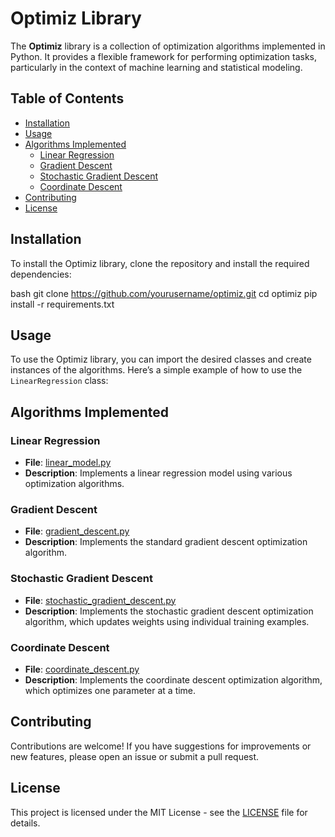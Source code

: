 # Optimiz Library

The **Optimiz** library is a collection of optimization algorithms implemented in Python. It provides a flexible framework for performing optimization tasks, particularly in the context of machine learning and statistical modeling.

## Table of Contents

- [Installation](#installation)
- [Usage](#usage)
- [Algorithms Implemented](#algorithms-implemented)
  - [Linear Regression](#linear-regression)
  - [Gradient Descent](#gradient-descent)
  - [Stochastic Gradient Descent](#stochastic-gradient-descent)
  - [Coordinate Descent](#coordinate-descent)
- [Contributing](#contributing)
- [License](#license)

## Installation

To install the Optimiz library, clone the repository and install the required dependencies:

bash
git clone https://github.com/yourusername/optimiz.git
cd optimiz
pip install -r requirements.txt

## Usage

To use the Optimiz library, you can import the desired classes and create instances of the algorithms. Here’s a simple example of how to use the `LinearRegression` class:



## Algorithms Implemented

### Linear Regression

- **File**: [linear_model.py](optimiz/optimiz/linear_model.py)
- **Description**: Implements a linear regression model using various optimization algorithms.

### Gradient Descent

- **File**: [gradient_descent.py](optimiz/optimiz/gradient_descent.py)
- **Description**: Implements the standard gradient descent optimization algorithm.

### Stochastic Gradient Descent

- **File**: [stochastic_gradient_descent.py](optimiz/optimiz/stochastic_gradient_descent.py)
- **Description**: Implements the stochastic gradient descent optimization algorithm, which updates weights using individual training examples.

### Coordinate Descent

- **File**: [coordinate_descent.py](optimiz/optimiz/coordinate_descent.py)
- **Description**: Implements the coordinate descent optimization algorithm, which optimizes one parameter at a time.

## Contributing

Contributions are welcome! If you have suggestions for improvements or new features, please open an issue or submit a pull request.

## License

This project is licensed under the MIT License - see the [LICENSE](LICENSE) file for details.